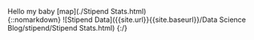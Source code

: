 Hello my baby
[map](./Stipend Stats.html)  
{::nomarkdown}
![Stipend Data]({{site.url}}{{site.baseurl}}/Data Science Blog/stipend/Stipend Stats.html)
{:/}
